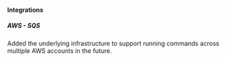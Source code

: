 
#### Integrations

##### AWS - SQS

Added the underlying infrastructure to support running commands across multiple AWS accounts in the future.

